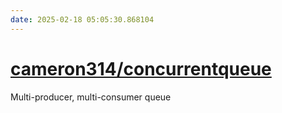 ```yaml
---
date: 2025-02-18 05:05:30.868104
---
```


# [cameron314/concurrentqueue](https://github.com/cameron314/concurrentqueue)

Multi-producer, multi-consumer queue